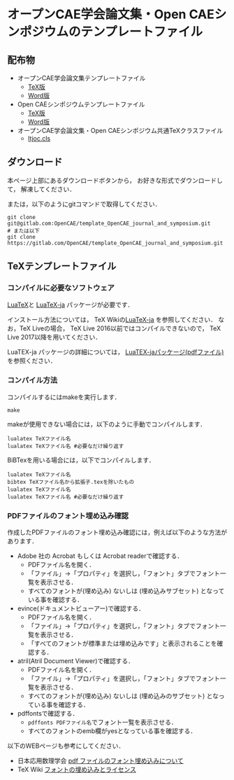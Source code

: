 # オープンCAE学会論文集・Open CAEシンポジウムのテンプレートファイル

## 配布物
- オープンCAE学会論文集テンプレートファイル
  - [TeX版](https://gitlab.com/OpenCAE/template_OpenCAE_journal_and_symposium/tree/master/journal/TeX)
  - [Word版](https://gitlab.com/OpenCAE/template_OpenCAE_journal_and_symposium/tree/master/journal/Word)
- Open CAEシンポジウムテンプレートファイル
  - [TeX版](https://gitlab.com/OpenCAE/template_OpenCAE_journal_and_symposium/tree/master/symposium/TeX)
  - [Word版](https://gitlab.com/OpenCAE/template_OpenCAE_journal_and_symposium/tree/master/symposium/Word)
- オープンCAE学会論文集・Open CAEシンポジウム共通TeXクラスファイル
  - [ltjoc.cls](https://gitlab.com/OpenCAE/template_OpenCAE_journal_and_symposium/tree/master/style/ltjoc.cls) 

## ダウンロード

本ページ上部にあるダウンロードボタンから，
お好きな形式でダウンロードして，
解凍してください．

または，以下のようにgitコマンドで取得してください．

```
git clone git@gitlab.com:OpenCAE/template_OpenCAE_journal_and_symposium.git
# または以下
git clone https://gitlab.com/OpenCAE/template_OpenCAE_journal_and_symposium.git
```

## TeXテンプレートファイル
### コンパイルに必要なソフトウェア
[LuaTeX](http://www.luatex.org/)と
[LuaTeX-ja](https://ja.osdn.net/projects/luatex-ja/wiki/FrontPage)
パッケージが必要です．

インストール方法については，
TeX Wikiの[LuaTeX-ja](https://texwiki.texjp.org/?LuaTeX-ja)
を参照してください．
なお，TeX Liveの場合，
TeX Live 2016以前ではコンパイルできないので，
TeX Live 2017以降を用いてください．

LuaTEX-ja パッケージの詳細については，
[LuaTEX-jaパッケージ(pdfファイル)](http://mirrors.ibiblio.org/CTAN/macros/luatex/generic/luatexja/doc/luatexja-ja.pdf)
を参照ください．

### コンパイル方法

コンパイルするにはmakeを実行します．

```
make
```

makeが使用できない場合には，以下のように手動でコンパイルします．

```
lualatex TeXファイル名
lualatex TeXファイル名 #必要なだけ繰り返す
```

BiBTexを用いる場合には，以下でコンパイルします．

```
lualatex TeXファイル名
bibtex TeXファイル名から拡張子.texを除いたもの
lualatex TeXファイル名
lualatex TeXファイル名 #必要なだけ繰り返す
```

### PDFファイルのフォント埋め込み確認

作成したPDFファイルのフォント埋め込み確認には，例えば以下のような方法があります．

- Adobe 社の Acrobat もしくは Acrobat readerで確認する．
  - PDFファイル名を開く．
  - 「ファイル」→「プロパティ」を選択し，「フォント」タブでフォント一覧を表示させる．
  - すべてのフォントが(埋め込み) ないしは (埋め込みサブセット) となっている事を確認する．
- evince(ドキュメントビューアー)で確認する．
  - PDFファイル名を開く．
  - 「ファイル」→「プロパティ」を選択し，「フォント」タブでフォント一覧を表示させる．
  - 「すべてのフォントが標準または埋め込みです」と表示されることを確認する．
- atril(Atril Document Viewer)で確認する．
  - PDFファイル名を開く．
  - 「ファイル」→「プロパティ」を選択し，「フォント」タブでフォント一覧を表示させる．
  - すべてのフォントが(埋め込み) ないしは (埋め込みのサブセット) となっている事を確認する．
- pdffontsで確認する．
  - ```pdffonts PDFファイル名```でフォント一覧を表示させる．
  - すべてのフォントのemb欄がyesとなっている事を確認する．

以下のWEBページも参考にしてください．
- 日本応用数理学会 [pdf ファイルのフォント埋め込みについて](http://www.jsiam.org/modules/xfsection/article.php?articleid=57)
- TeX Wiki [フォントの埋め込みとライセンス](https://texwiki.texjp.org/?%E3%83%95%E3%82%A9%E3%83%B3%E3%83%88%E3%81%AE%E5%9F%8B%E3%82%81%E8%BE%BC%E3%81%BF%E3%81%A8%E3%83%A9%E3%82%A4%E3%82%BB%E3%83%B3%E3%82%B9)

